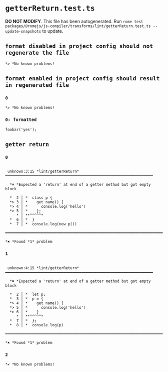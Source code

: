 # `getterReturn.test.ts`

**DO NOT MODIFY**. This file has been autogenerated. Run `rome test packages/@romejs/js-compiler/transforms/lint/getterReturn.test.ts --update-snapshots` to update.

## `format disabled in project config should not regenerate the file`

```
*✔ *No known problems!

```

## `format enabled in project config should result in regenerated file`

### `0`

```
*✔ *No known problems!

```

### `0: formatted`

```
foobar('yes');

```

## `getter return`

### `0`

```

 unknown:3:15 *lint/getterReturn* ━━━━━━━━━━━━━━━━━━━━━━━━━━━━━━━━━━━━━━━━━━━━━━━━━━━━━━━━━━━━━━━━━━

  *✖ *Expected a 'return' at end of a getter method but got empty block

  *  2 │ *  class p {
  *> 3 │ *    get name() {
  *> 4 │ *      console.log('hello')
  *> 5 │ *    };
     * │ **^^^^^* 
  *  6 │ *  }
  *  7 │ *  console.log(new p())

━━━━━━━━━━━━━━━━━━━━━━━━━━━━━━━━━━━━━━━━━━━━━━━━━━━━━━━━━━━━━━━━━━━━━━━━━━━━━━━━━━━━━━━━━━━━━━━━━━━━

*✖ *Found *1* problem

```

### `1`

```

 unknown:4:15 *lint/getterReturn* ━━━━━━━━━━━━━━━━━━━━━━━━━━━━━━━━━━━━━━━━━━━━━━━━━━━━━━━━━━━━━━━━━━

  *✖ *Expected a 'return' at end of a getter method but got empty block

  *  2 │ *  let p;
  *  3 │ *  p = {
  *> 4 │ *    get name() {
  *> 5 │ *      console.log('hello')
  *> 6 │ *    }
     * │ **^^^^^* 
  *  7 │ *  };
  *  8 │ *  console.log(p)

━━━━━━━━━━━━━━━━━━━━━━━━━━━━━━━━━━━━━━━━━━━━━━━━━━━━━━━━━━━━━━━━━━━━━━━━━━━━━━━━━━━━━━━━━━━━━━━━━━━━

*✖ *Found *1* problem

```

### `2`

```
*✔ *No known problems!

```
